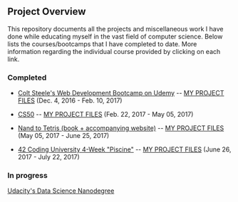 ## Project Overview

This repository documents all the projects and miscellaneous work I have done while
educating myself in the vast field of computer science.  Below lists the courses/bootcamps that I have completed to date.  More information regarding the individual course provided by clicking on each link.

### Completed

* [Colt Steele's Web Development Bootcamp on Udemy](https://www.udemy.com/the-web-developer-bootcamp/learn/v4/overview) -- [MY PROJECT FILES](https://github.com/zachgoll/finance_to_code/tree/master/web_dev_bootcamp_udemy) (Dec. 4, 2016 - Feb. 10, 2017)

* [CS50](https://www.edx.org/course/introduction-computer-science-harvardx-cs50x) -- [MY PROJECT FILES](https://github.com/zachgoll/finance_to_code/tree/master/cs50) (Feb. 22, 2017 - May 05, 2017)

* [Nand to Tetris (book + accompanying website)](http://www.nand2tetris.org) -- [MY PROJECT FILES](https://github.com/zachgoll/finance_to_code/tree/master/cs50/virtual_computer_final_project) (May 05, 2017 - June 25, 2017)

* [42 Coding University 4-Week "Piscine"](https://www.42.us.org/) -- [MY PROJECT FILES](https://github.com/zachgoll/finance_to_code/tree/master/42_piscine) (June 26, 2017 - July 22, 2017)

### In progress

[Udacity's Data Science Nanodegree](https://www.udacity.com/course/data-analyst-nanodegree--nd002)
